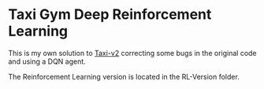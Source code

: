 # Taxi Gym Deep Reinforcement Learning

This is my own solution to [Taxi-v2](https://gym.openai.com/envs/Taxi-v2/) correcting some bugs in the original code and using a DQN agent. 

The Reinforcement Learning version is located in the RL-Version folder.
